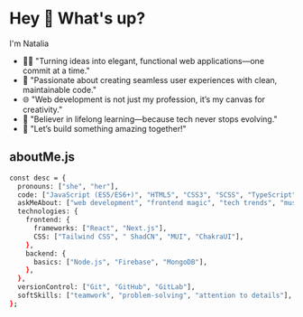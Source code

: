 <h1 align="left">Hey 👋 What's up?</h1>

<p align="left">I'm Natalia</p>

- 👩‍💻 "Turning ideas into elegant, functional web applications—one commit at a time."
- 🌟 "Passionate about creating seamless user experiences with clean, maintainable code."
- 🌐 "Web development is not just my profession, it’s my canvas for creativity."
- 🔄 "Believer in lifelong learning—because tech never stops evolving."
- 🚀 "Let’s build something amazing together!"

###

## aboutMe.js

```bash
const desc = {
  pronouns: ["she", "her"],
  code: ["JavaScript (ES5/ES6+)", "HTML5", "CSS3", "SCSS", "TypeScript"],
  askMeAbout: ["web development", "frontend magic", "tech trends", "music", "coffee"],
  technologies: {
    frontend: {
      frameworks: ["React", "Next.js"],
      CSS: ["Tailwind CSS", " ShadCN", "MUI", "ChakraUI"],
    },
    backend: {
      basics: ["Node.js", "Firebase", "MongoDB"],
    },
  },
  versionControl: ["Git", "GitHub", "GitLab"],
  softSkills: ["teamwork", "problem-solving", "attention to details"],
};
```
